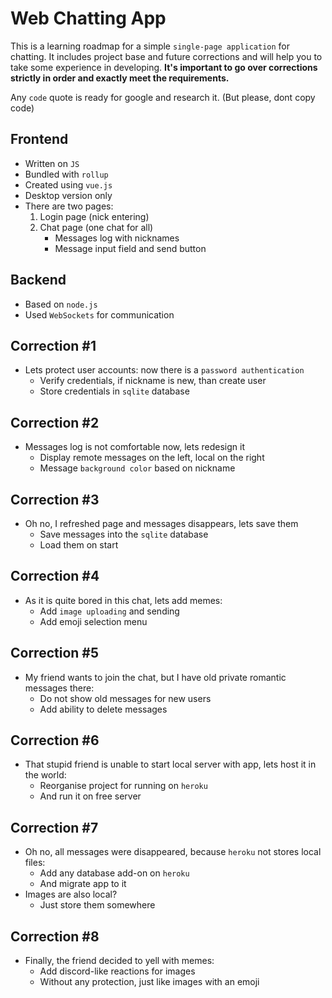# Web Chatting App
This is a learning roadmap for a simple `single-page application` for chatting.
It includes project base and future corrections and will help you to take some experience in developing.
**It's important to go over corrections strictly in order and exactly meet the requirements.**

Any `code` quote is ready for google and research it. (But please, dont copy code)

## Frontend
- Written on `JS`
- Bundled with `rollup`
- Created using `vue.js`
- Desktop version only
- There are two pages:
  1. Login page (nick entering)
  2. Chat page (one chat for all)
     - Messages log with nicknames
     - Message input field and send button

## Backend
- Based on `node.js`
- Used `WebSockets` for communication

## Correction #1
- Lets protect user accounts: now there is a `password authentication`
  - Verify credentials, if nickname is new, than create user
  - Store credentials in `sqlite` database

## Correction #2
- Messages log is not comfortable now, lets redesign it
  - Display remote messages on the left, local on the right
  - Message `background color` based on nickname

## Correction #3
- Oh no, I refreshed page and messages disappears, lets save them
  - Save messages into the `sqlite` database
  - Load them on start

## Correction #4
- As it is quite bored in this chat, lets add memes:
  - Add `image uploading` and sending
  - Add emoji selection menu

## Correction #5
- My friend wants to join the chat, but I have old private romantic messages there:
  - Do not show old messages for new users
  - Add ability to delete messages

## Correction #6
- That stupid friend is unable to start local server with app, lets host it in the world:
  - Reorganise project for running on `heroku`
  - And run it on free server

## Correction #7
- Oh no, all messages were disappeared, because `heroku` not stores local files:
  - Add any database add-on on `heroku`
  - And migrate app to it
- Images are also local?
  - Just store them somewhere

## Correction #8
- Finally, the friend decided to yell with memes:
  - Add discord-like reactions for images
  - Without any protection, just like images with an emoji
